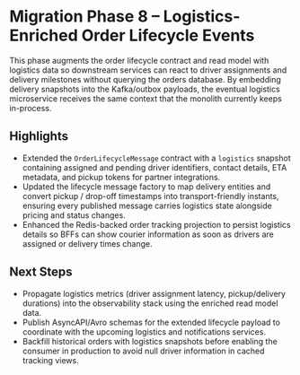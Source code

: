 # Migration Phase 8 – Logistics-Enriched Order Lifecycle Events

This phase augments the order lifecycle contract and read model with logistics data
so downstream services can react to driver assignments and delivery milestones without
querying the orders database. By embedding delivery snapshots into the Kafka/outbox
payloads, the eventual logistics microservice receives the same context that the
monolith currently keeps in-process.

## Highlights

- Extended the `OrderLifecycleMessage` contract with a `logistics` snapshot containing
  assigned and pending driver identifiers, contact details, ETA metadata, and pickup
  tokens for partner integrations.
- Updated the lifecycle message factory to map delivery entities and convert pickup /
  drop-off timestamps into transport-friendly instants, ensuring every published
  message carries logistics state alongside pricing and status changes.
- Enhanced the Redis-backed order tracking projection to persist logistics details so
  BFFs can show courier information as soon as drivers are assigned or delivery times
  change.

## Next Steps

- Propagate logistics metrics (driver assignment latency, pickup/delivery durations)
  into the observability stack using the enriched read model data.
- Publish AsyncAPI/Avro schemas for the extended lifecycle payload to coordinate with
  the upcoming logistics and notifications services.
- Backfill historical orders with logistics snapshots before enabling the consumer in
  production to avoid null driver information in cached tracking views.
